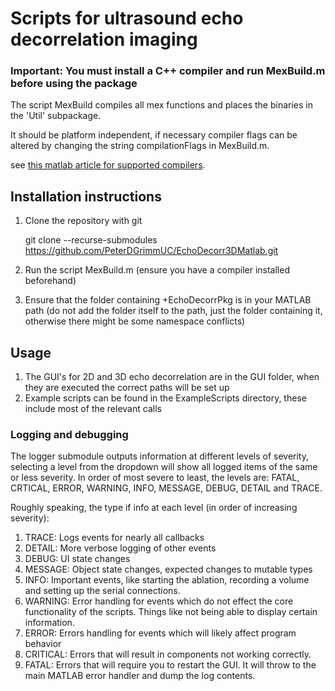 # Scripts for ultrasound echo decorrelation imaging
### Important: You must install a C++ compiler and run MexBuild.m before using the package
The script MexBuild compiles all mex functions and places the binaries in the 'Util' subpackage.

It should be platform independent, if necessary compiler flags can be altered by changing the string compilationFlags in MexBuild.m.

see [this matlab article for supported compilers](https://www.mathworks.com/support/requirements/supported-compilers.html).

## Installation instructions
1. Clone the repository with git 

      git clone --recurse-submodules https://github.com/PeterDGrimmUC/EchoDecorr3DMatlab.git

2. Run the script MexBuild.m (ensure you have a compiler installed beforehand)
3. Ensure that the folder containing +EchoDecorrPkg is in your MATLAB path (do not add the folder itself to the path, just the folder containing it, otherwise there might be some namespace conflicts)

## Usage
1. The GUI's for 2D and 3D echo decorrelation are in the GUI folder, when they are executed the correct paths will be set up
2. Example scripts can be found in the ExampleScripts directory, these include most of the relevant calls 

### Logging and debugging
The logger submodule outputs information at different levels of severity, selecting a level from the dropdown will show all logged items of the same or less severity. In order of most severe to least, the levels are: FATAL, CRTICAL, ERROR, WARNING, INFO, MESSAGE, DEBUG, DETAIL and TRACE.

Roughly speaking, the type if info at each level (in order of increasing severity):

1. TRACE: Logs events for nearly all callbacks
2. DETAIL: More verbose logging of other events
3. DEBUG: UI state changes
4. MESSAGE: Object state changes, expected changes to mutable types
5. INFO: Important events, like starting the ablation, recording a volume and setting up the serial connections.
6. WARNING: Error handling for events which do not effect the core functionality of the scripts. Things like not being able to display certain information.
7. ERROR: Errors handling for events which will likely affect program behavior
8. CRITICAL: Errors that will result in components not working correctly.
9. FATAL: Errors that will require you to restart the GUI. It will throw to the main MATLAB error handler and dump the log contents. 

